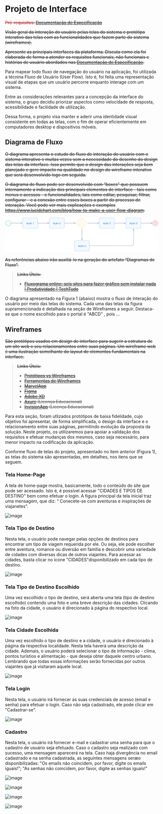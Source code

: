 
# Projeto de Interface

<s> <span style="color:red">Pré-requisitos: <a href="2-Especificação do Projeto.md"> Documentação de Especificação</a></span>

Visão geral da interação do usuário pelas telas do sistema e protótipo interativo das telas com as funcionalidades que fazem parte do sistema (wireframes).

 Apresente as principais interfaces da plataforma. Discuta como ela foi elaborada de forma a atender os requisitos funcionais, não funcionais e histórias de usuário abordados nas <a href="2-Especificação do Projeto.md"> Documentação de Especificação</a>. 
 
 </s>

Para mapear todo fluxo de navegação do usuário na aplicação, foi utilizada a técnina Fluxo de Usuário (User Flow). Isto é, foi feita uma representação visual de etapas que um usuário percorre enquanto interage com um sistema.

Entre as considerações relevantes para a concepção da interface do sistema, o grupo decidiu priorizar aspectos como velocidade de resposta, acessibilidade e facilidade de utilização.

Dessa forma, o projeto visa manter e aderir uma identidade visual consistente em todas as telas, com o fim de operar eficientemente em computadores desktop e dispositivos móveis.



## Diagrama de Fluxo

<s>O diagrama apresenta o estudo do fluxo de interação do usuário com o sistema interativo e  muitas vezes sem a necessidade do desenho do design das telas da interface. Isso permite que o design das interações seja bem planejado e gere impacto na qualidade no design do wireframe interativo que será desenvolvido logo em seguida.

O diagrama de fluxo pode ser desenvolvido com “boxes” que possuem internamente a indicação dos principais elementos de interface - tais como menus e acessos - e funcionalidades, tais como editar, pesquisar, filtrar, configurar - e a conexão entre esses boxes a partir do processo de interação. Você pode ver mais explicações e exemplos https://www.lucidchart.com/blog/how-to-make-a-user-flow-diagram.

![Exemplo de Diagrama de Fluxo](img/diagramafluxo2.jpg)

As referências abaixo irão auxiliá-lo na geração do artefato “Diagramas de Fluxo”.

> **Links Úteis**:
> - [Fluxograma online: seis sites para fazer gráfico sem instalar nada | Produtividade | TechTudo](https://www.techtudo.com.br/listas/2019/03/fluxograma-online-seis-sites-para-fazer-grafico-sem-instalar-nada.ghtml)

</s>

O diagrama apresentado na Figura 1 (abaixo) mostra o fluxo de interação do usuário por meio das telas do sistema. Cada uma das telas da figura supramencionada é detalhada na seção de Wireframes a seguir. Destaca-se que o nome escolhido para o portal é "ABCD" , pois ...

## Wireframes

<s>São protótipos usados em design de interface para sugerir a estrutura de um site web e seu relacionamentos entre suas páginas. Um wireframe web é uma ilustração semelhante do layout de elementos fundamentais na interface.
 
> **Links Úteis**:
> - [Protótipos vs Wireframes](https://www.nngroup.com/videos/prototypes-vs-wireframes-ux-projects/)
> - [Ferramentas de Wireframes](https://rockcontent.com/blog/wireframes/)
> - [MarvelApp](https://marvelapp.com/developers/documentation/tutorials/)
> - [Figma](https://www.figma.com/)
> - [Adobe XD](https://www.adobe.com/br/products/xd.html#scroll)
> - [Axure](https://www.axure.com/edu) (Licença Educacional)
> - [InvisionApp](https://www.invisionapp.com/) (Licença Educacional)
>
</s>

Para esta seção, foram utlizados  protótipos de baixa fidelidade, cujo objetivo foi apresentar, de forma simplificada, o design da interface e o relacionamento entre suas páginas, permitindo evolução da proposta da solução. Neste projeto, os utilizaremos para apoiar a validação dos requisitos e efetuar mudanças dos mesmos, caso seja necessário, para menor impacto na codificação da aplicação.

Conforme fluxo de telas do projeto, apresentado no item anterior (Figura 1), as telas do sistema são apresentadas, em detalhes, nos itens que se seguem.

### Tela Home-Page

A tela de home-page mostra, basicamente, todo o conteúdo do site que pode ser acessado. Isto é, é possível acessar  "CIDADES E TIPOS DE DESTINO" bem como efetuar o login. A figura principal da tela inicial traz uma mensagem, que diz: “ Conecete-se com aventuras e inspirações de viajanetes".

![image](https://github.com/ICEI-PUC-Minas-PMV-ADS/pmv-ads-2024-1-e2-proj-int-t2-destino-comum/assets/144973239/5a91fce8-c866-455b-b8bd-a9d29da3e110)

### Tela Tipo de Destino

Nesta tela, o usuário pode navegar pelas opções de destinos para encontrar um tipo de viagem requerida por ele. Ou seja, ele pode escolher entre aventura, romance ou diversão em família e descobrir uma variedade de cidades com diversas dicas de outros viajantes. Para acessar as cidades, basta clicar no ícone "CIDADES"disponibilizado em cada tipo de destino.

![image](https://github.com/ICEI-PUC-Minas-PMV-ADS/pmv-ads-2024-1-e2-proj-int-t2-destino-comum/assets/144973239/c7992919-b16a-413c-aac8-4a5159c0fcf5)

### Tela Tipo de Destino Escolhido

Uma vez escolhido o tipo de destino, será aberta uma tela (tipo de destino escolhido) contendo uma foto e uma breve descrição das cidades. Clicando na foto da cidade, o usuário é direcionado à página do respectivo local.

![image](https://github.com/ICEI-PUC-Minas-PMV-ADS/pmv-ads-2024-1-e2-proj-int-t2-destino-comum/assets/144973239/24c09011-3cbd-488d-af17-db1ed7f06f4e)

### Tela Cidade Escolhida
Uma vez escolhido o tipo de destino e a cidade, o usuário é direcionado à página da respectiva localidade. Nesta tela haverá uma descrição da cidade. Ademais, o usuário poderá selecionar o tipo de informação - clima, pontos turístios e alimentação - que deseja obter daquele centro urbano. Lembrando que todas essas informações serão fornecidas por outros viajantes que já visitaram aquele local.

![image](https://github.com/ICEI-PUC-Minas-PMV-ADS/pmv-ads-2024-1-e2-proj-int-t2-destino-comum/assets/144973239/0147198d-8d1e-49ae-86ff-50ed3faa5a83)


### Tela Login
Nesta tela, o usuário irá fornecer as suas credenciais de acesso (email e senha) para efetuar o login. Caso não seja cadastrado, ele pode clicar em "Cadastrar-se".

![image](https://github.com/ICEI-PUC-Minas-PMV-ADS/pmv-ads-2024-1-e2-proj-int-t2-destino-comum/assets/144973239/f3983e7b-f20a-421f-8983-2d2573d587c9)

### Cadastro

Nesta tela, o usuário irá fornecer e-mail e cadastrar uma senha para que o cadastro de usuário seja efetuado. Caso o cadastro seja realizado com sucesso, uma mensagem aparecerá na tela. Caso haja divergência no email cadastrado e na senha cadastrada, as seguintes mensagens seræo disponibilizadas: "Os emails não coincidem, por favor, digite os emails iguais!"; "As senhas não coincidem, por favor, digite as senhas iguais!"

![image](https://github.com/ICEI-PUC-Minas-PMV-ADS/pmv-ads-2024-1-e2-proj-int-t2-destino-comum/assets/144973239/1ea90bfa-70aa-430d-bcc5-80956c2a6bd0)

![image](https://github.com/ICEI-PUC-Minas-PMV-ADS/pmv-ads-2024-1-e2-proj-int-t2-destino-comum/assets/144973239/31797729-da1d-487a-96da-154a1334aaa8)

![image](https://github.com/ICEI-PUC-Minas-PMV-ADS/pmv-ads-2024-1-e2-proj-int-t2-destino-comum/assets/144973239/3f075b4a-43ea-40d9-8875-66427b397ad0)

![image](https://github.com/ICEI-PUC-Minas-PMV-ADS/pmv-ads-2024-1-e2-proj-int-t2-destino-comum/assets/144973239/00cc97fe-36f8-46b5-91e1-4c91e206929d)





